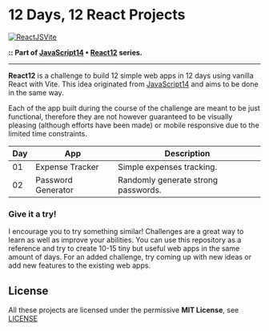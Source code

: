 # 12 Days, 12 React Projects
[![ReactJSVite](https://skillicons.dev/icons?i=react,js,vite&perline=3)](https://skillicons.dev)

**:: Part of [JavaScript14](https://github.com/waterrmalann/Javascript14) • [React12](https://github.com/waterrmalann/React12) series.**

---

**React12** is a challenge to build 12 simple web apps in 12 days using vanilla React with Vite. This idea originated from [JavaScript14](https://github.com/waterrmalann/Javascript14) and aims to be done in the same way.

Each of the app built during the course of the challenge are meant to be just functional, therefore they are not however guaranteed to be visually pleasing (although efforts have been made) or mobile responsive due to the limited time constraints.

| Day | App | Description |
| --- | --- | --- |
| 01 | Expense Tracker | Simple expenses tracking. |
| 02 | Password Generator | Randomly generate strong passwords. |


### Give it a try!

I encourage you to try something similar! Challenges are a great way to learn as well as improve your abilities. You can use this repository as a reference and try to create 10-15 tiny but useful web apps in the same amount of days. For an added challenge, try coming up with new ideas or add new features to the existing web apps.

License
----

All these projects are licensed under the permissive **MIT License**, see [LICENSE](LICENSE)
